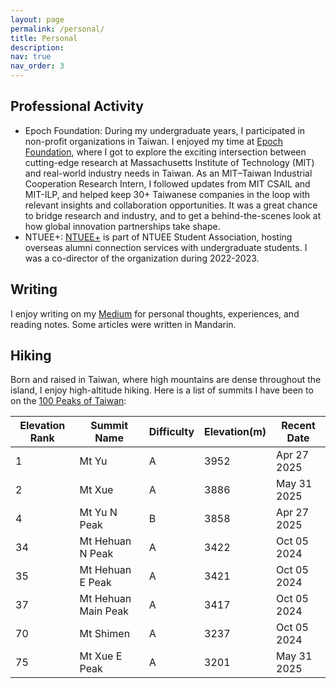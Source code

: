 ```yaml
---
layout: page
permalink: /personal/
title: Personal
description: 
nav: true
nav_order: 3
---
```


## Professional Activity
- Epoch Foundation: During my undergraduate years, I participated in non-profit organizations in Taiwan. I enjoyed my time at [Epoch Foundation](https://epoch.org.tw/en), where I got to explore the exciting intersection between cutting-edge research at Massachusetts Institute of Technology (MIT) and real-world industry needs in Taiwan. As an MIT–Taiwan Industrial Cooperation Research Intern, I followed updates from MIT CSAIL and MIT-ILP, and helped keep 30+ Taiwanese companies in the loop with relevant insights and collaboration opportunities. It was a great chance to bridge research and industry, and to get a behind-the-scenes look at how global innovation partnerships take shape.
- NTUEE+: [NTUEE+](https://eeplus.ntuee.org) is part of NTUEE Student Association, hosting overseas alumni connection services with undergraduate students. I was a co-director of the organization during 2022-2023.

## Writing
I enjoy writing on my [Medium](https://medium.com/@chungen04) for personal thoughts, experiences, and reading notes. Some articles were written in Mandarin.

## Hiking
Born and raised in Taiwan, where high mountains are dense throughout the island, I enjoy high-altitude hiking. Here is a list of summits I have been to on the [100 Peaks of Taiwan](https://en.wikipedia.org/wiki/100_Peaks_of_Taiwan):

|  Elevation Rank | Summit Name | Difficulty | Elevation(m) | Recent Date |
| --------------- | ----------- | ---------- | ------------ | ----------- |
| 1               |  Mt Yu      |  A         | 3952         | Apr 27 2025 |
| 2               |  Mt Xue     |  A         | 3886         | May 31 2025 |
| 4               |  Mt Yu N Peak| B         | 3858         | Apr 27 2025 |
| 34              |  Mt Hehuan N Peak| A     | 3422         | Oct 05 2024 |
| 35              |  Mt Hehuan E Peak| A     | 3421         | Oct 05 2024 |
| 37              |  Mt Hehuan Main Peak| A  | 3417         | Oct 05 2024 |
| 70              |  Mt Shimen  | A          | 3237         | Oct 05 2024 |
| 75              |  Mt Xue E Peak | A       | 3201         | May 31 2025 |